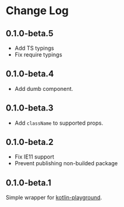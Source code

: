 # Change Log

## 0.1.0-beta.5

-   Add TS typings
-   Fix require typings

## 0.1.0-beta.4

-   Add dumb component.

## 0.1.0-beta.3

-   Add `className` to supported props.

## 0.1.0-beta.2

-   Fix IE11 support
-   Prevent publishing non-builded package

## 0.1.0-beta.1

Simple wrapper for [kotlin-playground](https://github.com/JetBrains/kotlin-playground).
